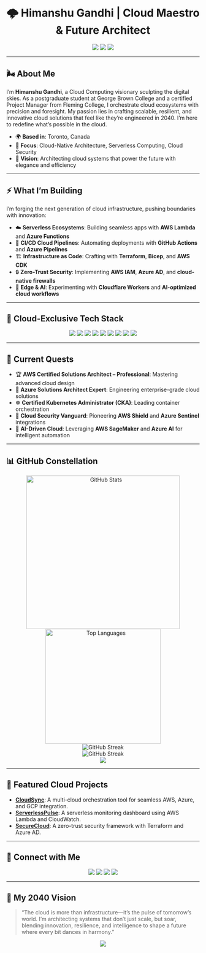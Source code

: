 # <div align="center">🌩️ Himanshu Gandhi | Cloud Maestro & Future Architect</div>

<div align="center">
  <img src="https://img.shields.io/badge/Location-Toronto,%20Canada-FF2D55?style=for-the-badge&logo=map-pin&logoColor=white" />
  <img src="https://img.shields.io/badge/Status-Open%20to%20Work-00D26A?style=for-the-badge&logo=briefcase&logoColor=white" />
  <img src="https://img.shields.io/badge/Mission-Cloud%20Pioneer%202040-1E90FF?style=for-the-badge&logo=cloud&logoColor=white" />
</div>

---

## 🌬️ About Me

I’m **Himanshu Gandhi**, a Cloud Computing visionary sculpting the digital skies. As a postgraduate student at George Brown College and a certified Project Manager from Fleming College, I orchestrate cloud ecosystems with precision and foresight. My passion lies in crafting scalable, resilient, and innovative cloud solutions that feel like they’re engineered in 2040. I’m here to redefine what’s possible in the cloud.

- 🌍 **Based in**: Toronto, Canada
- 🚀 **Focus**: Cloud-Native Architecture, Serverless Computing, Cloud Security
- 🌟 **Vision**: Architecting cloud systems that power the future with elegance and efficiency

---

## ⚡️ What I’m Building

I’m forging the next generation of cloud infrastructure, pushing boundaries with innovation:

- ☁️ **Serverless Ecosystems**: Building seamless apps with **AWS Lambda** and **Azure Functions**
- 🔄 **CI/CD Cloud Pipelines**: Automating deployments with **GitHub Actions** and **Azure Pipelines**
- 🏗️ **Infrastructure as Code**: Crafting with **Terraform**, **Bicep**, and **AWS CDK**
- 🔒 **Zero-Trust Security**: Implementing **AWS IAM**, **Azure AD**, and **cloud-native firewalls**
- 🌌 **Edge & AI**: Experimenting with **Cloudflare Workers** and **AI-optimized cloud workflows**

---

## 🧰 Cloud-Exclusive Tech Stack

<div align="center">
  <img src="https://img.shields.io/badge/AWS-232F3E?style=flat-square&logo=amazonaws&logoColor=white" />
  <img src="https://img.shields.io/badge/Azure-0078D4?style=flat-square&logo=microsoftazure&logoColor=white" />
  <img src="https://img.shields.io/badge/Google_Cloud-4285F4?style=flat-square&logo=googlecloud&logoColor=white" />
  <img src="https://img.shields.io/badge/Terraform-7B42BC?style=flat-square&logo=terraform&logoColor=white" />
  <img src="https://img.shields.io/badge/AWS_CDK-4B8BBE?style=flat-square&logo=amazonaws&logoColor=white" />
  <img src="https://img.shields.io/badge/Azure_DevOps-0078D7?style=flat-square&logo=azuredevops&logoColor=white" />
  <img src="https://img.shields.io/badge/Cloudflare-FF6F00?style=flat-square&logo=cloudflare&logoColor=white" />
  <img src="https://img.shields.io/badge/Serverless-000000?style=flat-square&logo=serverless&logoColor=white" />
  <img src="https://img.shields.io/badge/Kubernetes-326CE5?style=flat-square&logo=kubernetes&logoColor=white" />
</div>

---

## 🚀 Current Quests

- 🏆 **AWS Certified Solutions Architect – Professional**: Mastering advanced cloud design
- 🔧 **Azure Solutions Architect Expert**: Engineering enterprise-grade cloud solutions
- ☸️ **Certified Kubernetes Administrator (CKA)**: Leading container orchestration
- 🔐 **Cloud Security Vanguard**: Pioneering **AWS Shield** and **Azure Sentinel** integrations
- 🧠 **AI-Driven Cloud**: Leveraging **AWS SageMaker** and **Azure AI** for intelligent automation

---

## 📊 GitHub Constellation

<div align="center">
  <img src="https://github-readme-stats.vercel.app/api?username=himanshu3024&show_icons=true&theme=radical&hide_border=true&border_radius=12&count_private=true" alt="GitHub Stats" width="400"/>
  <img src="https://github-readme-stats.vercel.app/api/top-langs/?username=himanshu3024&layout=compact&theme=radical&hide_border=true&border_radius=12" alt="Top Languages" width="300"/>
</div>

<div align="center">
  <img src="https://github-readme-streak-stats.herokuapp.com/?user=himanshu3024&theme=radical&hide_border=true&border_radius=12" alt="GitHub Streak" />
</div>

<div align="center">
  <img src="https://github-readme-streak-stats-eight.vercel.app/?user=himanshu3024&theme=tokyonight&hide_border=false&border_radius=10" alt="GitHub Streak" />
</div>

<div align="center">
  <img src="https://github-readme-activity-graph.vercel.app/graph?username=himanshu3024&theme=react-dark&hide_border=true&area=true&custom_title=Cloud%20Code%20Orbit" />
</div>

---

## 🌟 Featured Cloud Projects

- **[CloudSync](https://github.com/himanshu3024/cloudsync)**: A multi-cloud orchestration tool for seamless AWS, Azure, and GCP integration.
- **[ServerlessPulse](https://github.com/himanshu3024/serverlesspulse)**: A serverless monitoring dashboard using AWS Lambda and CloudWatch.
- **[SecureCloud](https://github.com/himanshu3024/securecloud)**: A zero-trust security framework with Terraform and Azure AD.

---

## 📡 Connect with Me

<div align="center">
  <a href="mailto:gandhi111000@hotmail.com"><img src="https://img.shields.io/badge/Email-gandhi111000%40hotmail.com-D14836?style=for-the-badge&logo=gmail&logoColor=white" /></a>
  <a href="https://www.linkedin.com/in/himanshu-gandhi3024"><img src="https://img.shields.io/badge/LinkedIn-Himanshu%20Gandhi-0A66C2?style=for-the-badge&logo=linkedin&logoColor=white" /></a>
  <a href="https://github.com/himanshu3024"><img src="https://img.shields.io/badge/GitHub-himanshu3024-181717?style=for-the-badge&logo=github&logoColor=white" /></a>
  <a href="https://your-portfolio-link.com"><img src="https://img.shields.io/badge/Portfolio-himanshugandhi.com-FF6F61?style=for-the-badge&logo=web&logoColor=white" /></a>
</div>

---

## 💭 My 2040 Vision

> “The cloud is more than infrastructure—it’s the pulse of tomorrow’s world. I’m architecting systems that don’t just scale, but soar, blending innovation, resilience, and intelligence to shape a future where every bit dances in harmony.”

<div align="center">
  <img src="https://img.shields.io/badge/Powered%20by-Cloud%20&%20Vision-FF2D55?style=for-the-badge" />
</div>
